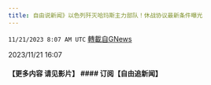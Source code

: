 ```yaml
---
title: 自由说新闻》以色列歼灭哈玛斯主力部队！休战协议最新条件曝光
---
```

`11/21/2023 8:07 AM UTC` [轉載自GNews](https://gnews.org/articles/2000733)

2023/11/21 16:07

#### 【更多内容  请见影片】 #### 订阅【自由追新闻】
